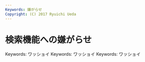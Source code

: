 ```yaml
---
Keywords: 嫌がらせ
Copyright: (C) 2017 Ryuichi Ueda
---
```


# 検索機能への嫌がらせ
Keywords: ワッショイ
Keywords: ワッショイ
Keywords: ワッショイ
